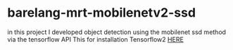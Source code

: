 # barelang-mrt-mobilenetv2-ssd
in this project I developed object detection using the mobilenet ssd method via the tensorflow API
This for installation Tensorflow2 [HERE](https://tensorflow-object-detection-api-tutorial.readthedocs.io/en/latest/install.html)
